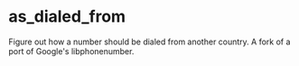 # as_dialed_from

Figure out how a number should be dialed from another country. A fork of a port of Google's libphonenumber.
